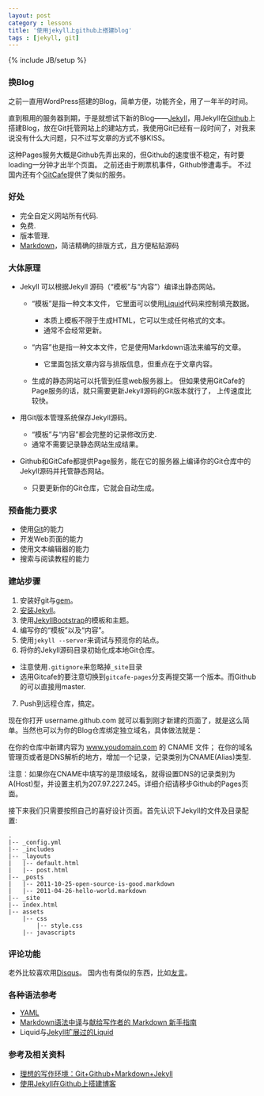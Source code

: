 ```yaml
---
layout: post
category : lessons
title: '使用jekyll上github上搭建blog'
tags : [jekyll, git]
---
```

{% include JB/setup %}

### 换Blog

之前一直用WordPress搭建的Blog，简单方便，功能齐全，用了一年半的时间。

直到租用的服务器到期，于是就想试下新的Blog——[Jekyll](https://github.com/mojombo/jekyll)，用Jekyll在[Github](https://github.com)上搭建Blog，放在Git托管网站上的建站方式，我使用Git已经有一段时间了，对我来说没有什么大问题，只不过写文章的方式不够KISS。

<!--more-->

这种Pages服务大概是Github先弄出来的，但Github的速度很不稳定，有时要loading一分钟才出半个页面。
之前还由于刷票机事件，Github惨遭毒手。
不过国内还有个[GitCafe](https://gitcafe.com)提供了类似的服务。



### 好处

* 完全自定义网站所有代码.
* 免费.
* 版本管理.
* [Markdown](http://daringfireball.net/projects/markdown/syntax)，简洁精确的排版方式，且方便粘贴源码



### 大体原理

* Jekyll 可以根据Jekyll 源码（“模板”与“内容”）编译出静态网站。

  * “模板”是指一种文本文件，
    它里面可以使用[Liquid](http://www.liquidmarkup.org/)代码来控制填充数据。

    * 本质上模板不限于生成HTML，它可以生成任何格式的文本。
    * 通常不会经常更新。

  * “内容”也是指一种文本文件，它是使用Markdown语法来编写的文章。
    * 它里面包括文章内容与排版信息，但重点在于文章内容。

  * 生成的静态网站可以托管到任意web服务器上。
    但如果使用GitCafe的Page服务的话，就只需要更新Jekyll源码的Git版本就行了，
    上传速度比较快。

* 用Git版本管理系统保存Jekyll源码。

  * “模板”与“内容”都会完整的记录修改历史.
  * 通常不需要记录静态网站生成结果。

* Github和GitCafe都提供Page服务，能在它的服务器上编译你的Git仓库中的Jekyll源码并托管静态网站。

  * 只要更新你的Git仓库，它就会自动生成。



### 预备能力要求

* 使用[Git](http://git-scm.com)的能力
* 开发Web页面的能力
* 使用文本编辑器的能力
* 搜索与阅读教程的能力


### 建站步骤

1. 安装好git与[gem](http://rubygems.org)。
2. [安装Jekyll](http://wiki.github.com/mojombo/jekyll/install)。
3. 使用[JekyllBootstrap](http://jekyllbootstrap.com)的模板和主题。
4. 编写你的“模板”以及“内容”。
5. 使用`jekyll --server`来调试与预览你的站点。
6. 将你的Jekyll源码目录初始化成本地Git仓库。
  * 注意使用`.gitignore`来忽略掉`_site`目录
  * 选用Gitcafe的要注意切换到`gitcafe-pages`分支再提交第一个版本。而Github的可以直接用master.
7. Push到远程仓库，搞定。



现在你打开 username.github.com 就可以看到刚才新建的页面了，就是这么简单。当然也可以为你的Blog仓库绑定独立域名，具体做法就是：

在你的仓库中新建内容为 www.youdomain.com 的 CNAME 文件；
在你的域名管理页或者是DNS解析的地方，增加一个记录，记录类别为CNAME(Alias)类型.

注意：如果你在CNAME中填写的是顶级域名，就得设置DNS的记录类别为A(Host)型，并设置主机为207.97.227.245。详细介绍请移步Github的Pages页面。

接下来我们只需要按照自己的喜好设计页面。首先认识下Jekyll的文件及目录配置:

    .
    |-- _config.yml
    |-- _includes
    |-- _layouts
    |   |-- default.html
    |   |-- post.html
    |-- _posts
    |   |-- 2011-10-25-open-source-is-good.markdown
    |   |-- 2011-04-26-hello-world.markdown
    |-- _site
    |-- index.html
    |-- assets
        |-- css
            |-- style.css
        |-- javascripts



### 评论功能

老外比较喜欢用[Disqus](https://disqus.com)。
国内也有类似的东西，比如[友言](http://www.uyan.cc/)。


### 各种语法参考

* [YAML](https://github.com/mojombo/jekyll/wiki/yaml-front-matter)
* [Markdown语法中译](http://markdown.tw)与[献给写作者的 Markdown 新手指南](http://jianshu.io/p/q81RER)
* Liquid与[Jekyll扩展过的Liquid](http://wiki.github.com/mojombo/jekyll/liquid-extensions)


### 参考及相关资料

- [理想的写作环境：Git+Github+Markdown+Jekyll](http://www.yangzhiping.com/tech/writing-space.html)
- [使用Jekyll在Github上搭建博客](http://hzmook.github.io/2012/07/01/use-jekyll-build-blog-on-github.html)

